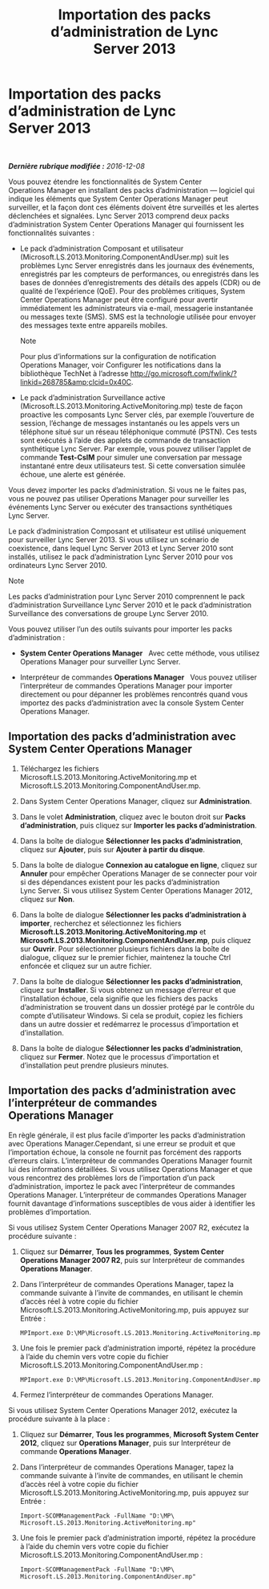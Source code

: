 ﻿---
title: Importation des packs d’administration de Lync Server 2013
TOCTitle: Importation des packs d’administration de Lync Server 2013
ms:assetid: 846287e1-660f-453f-bdba-b2137b5f0ea1
ms:mtpsurl: https://technet.microsoft.com/fr-fr/library/JJ205052(v=OCS.15)
ms:contentKeyID: 49297936
ms.date: 12/10/2016
mtps_version: v=OCS.15
ms.translationtype: HT
---

# Importation des packs d’administration de Lync Server 2013

 

_**Dernière rubrique modifiée :** 2016-12-08_

Vous pouvez étendre les fonctionnalités de System Center Operations Manager en installant des packs d’administration — logiciel qui indique les éléments que System Center Operations Manager peut surveiller, et la façon dont ces éléments doivent être surveillés et les alertes déclenchées et signalées. Lync Server 2013 comprend deux packs d’administration System Center Operations Manager qui fournissent les fonctionnalités suivantes :

  - Le pack d’administration Composant et utilisateur (Microsoft.LS.2013.Monitoring.ComponentAndUser.mp) suit les problèmes Lync Server enregistrés dans les journaux des événements, enregistrés par les compteurs de performances, ou enregistrés dans les bases de données d’enregistrements des détails des appels (CDR) ou de qualité de l’expérience (QoE). Pour des problèmes critiques, System Center Operations Manager peut être configuré pour avertir immédiatement les administrateurs via e-mail, messagerie instantanée ou messages texte (SMS). SMS est la technologie utilisée pour envoyer des messages texte entre appareils mobiles.
    
    > [!note]  
    > Pour plus d’informations sur la configuration de notification Operations Manager, voir Configurer les notifications dans la bibliothèque TechNet à l’adresse <a href="http://go.microsoft.com/fwlink/?linkid=268785%26clcid=0x40c">http://go.microsoft.com/fwlink/?linkid=268785&amp;clcid=0x40C</a>.

  - Le pack d’administration Surveillance active (Microsoft.LS.2013.Monitoring.ActiveMonitoring.mp) teste de façon proactive les composants Lync Server clés, par exemple l’ouverture de session, l’échange de messages instantanés ou les appels vers un téléphone situé sur un réseau téléphonique commuté (PSTN). Ces tests sont exécutés à l’aide des applets de commande de transaction synthétique Lync Server. Par exemple, vous pouvez utiliser l’applet de commande **Test-CsIM** pour simuler une conversation par message instantané entre deux utilisateurs test. Si cette conversation simulée échoue, une alerte est générée.

Vous devez importer les packs d’administration. Si vous ne le faites pas, vous ne pouvez pas utiliser Operations Manager pour surveiller les événements Lync Server ou exécuter des transactions synthétiques Lync Server.

Le pack d’administration Composant et utilisateur est utilisé uniquement pour surveiller Lync Server 2013. Si vous utilisez un scénario de coexistence, dans lequel Lync Server 2013 et Lync Server 2010 sont installés, utilisez le pack d’administration Lync Server 2010 pour vos ordinateurs Lync Server 2010.

> [!note]  
> Les packs d’administration pour Lync Server 2010 comprennent le pack d’administration Surveillance Lync Server 2010 et le pack d’administration Surveillance des conversations de groupe Lync Server 2010.

Vous pouvez utiliser l’un des outils suivants pour importer les packs d’administration :

  - **System Center Operations Manager**   Avec cette méthode, vous utilisez Operations Manager pour surveiller Lync Server.

  - Interpréteur de commandes **Operations Manager**   Vous pouvez utiliser l’interpréteur de commandes Operations Manager pour importer directement ou pour dépanner les problèmes rencontrés quand vous importez des packs d’administration avec la console System Center Operations Manager.

## Importation des packs d’administration avec System Center Operations Manager

1.  Téléchargez les fichiers Microsoft.LS.2013.Monitoring.ActiveMonitoring.mp et Microsoft.LS.2013.Monitoring.ComponentAndUser.mp.

2.  Dans System Center Operations Manager, cliquez sur **Administration**.

3.  Dans le volet **Administration**, cliquez avec le bouton droit sur **Packs d’administration**, puis cliquez sur **Importer les packs d’administration**.

4.  Dans la boîte de dialogue **Sélectionner les packs d’administration**, cliquez sur **Ajouter**, puis sur **Ajouter à partir du disque**.

5.  Dans la boîte de dialogue **Connexion au catalogue en ligne**, cliquez sur **Annuler** pour empêcher Operations Manager de se connecter pour voir si des dépendances existent pour les packs d’administration Lync Server. Si vous utilisez System Center Operations Manager 2012, cliquez sur **Non**.

6.  Dans la boîte de dialogue **Sélectionner les packs d’administration à importer**, recherchez et sélectionnez les fichiers **Microsoft.LS.2013.Monitoring.ActiveMonitoring.mp** et **Microsoft.LS.2013.Monitoring.ComponentAndUser.mp**, puis cliquez sur **Ouvrir**. Pour sélectionner plusieurs fichiers dans la boîte de dialogue, cliquez sur le premier fichier, maintenez la touche Ctrl enfoncée et cliquez sur un autre fichier.

7.  Dans la boîte de dialogue **Sélectionner les packs d’administration**, cliquez sur **Installer**. Si vous obtenez un message d’erreur et que l’installation échoue, cela signifie que les fichiers des packs d’administration se trouvent dans un dossier protégé par le contrôle du compte d’utilisateur Windows. Si cela se produit, copiez les fichiers dans un autre dossier et redémarrez le processus d’importation et d’installation.

8.  Dans la boîte de dialogue **Sélectionner les packs d’administration**, cliquez sur **Fermer**. Notez que le processus d’importation et d’installation peut prendre plusieurs minutes.

## Importation des packs d’administration avec l’interpréteur de commandes Operations Manager

En règle générale, il est plus facile d’importer les packs d’administration avec Operations Manager.Cependant, si une erreur se produit et que l’importation échoue, la console ne fournit pas forcément des rapports d’erreurs clairs. L’interpréteur de commandes Operations Manager fournit lui des informations détaillées. Si vous utilisez Operations Manager et que vous rencontrez des problèmes lors de l’importation d’un pack d’administration, importez le pack avec l’interpréteur de commandes Operations Manager. L’interpréteur de commandes Operations Manager fournit davantage d’informations susceptibles de vous aider à identifier les problèmes d’importation.

Si vous utilisez System Center Operations Manager 2007 R2, exécutez la procédure suivante :

1.  Cliquez sur **Démarrer**, **Tous les programmes**, **System Center Operations Manager 2007 R2**, puis sur Interpréteur de commandes **Operations Manager**.

2.  Dans l’interpréteur de commandes Operations Manager, tapez la commande suivante à l’invite de commandes, en utilisant le chemin d’accès réel à votre copie du fichier Microsoft.LS.2013.Monitoring.ActiveMonitoring.mp, puis appuyez sur Entrée :
    
        MPImport.exe D:\MP\Microsoft.LS.2013.Monitoring.ActiveMonitoring.mp

3.  Une fois le premier pack d’administration importé, répétez la procédure à l’aide du chemin vers votre copie du fichier Microsoft.LS.2013.Monitoring.ComponentAndUser.mp :
    
        MPImport.exe D:\MP\Microsoft.LS.2013.Monitoring.ComponentAndUser.mp

4.  Fermez l’interpréteur de commandes Operations Manager.

Si vous utilisez System Center Operations Manager 2012, exécutez la procédure suivante à la place :

1.  Cliquez sur **Démarrer**, **Tous les programmes**, **Microsoft System Center 2012**, cliquez sur **Operations Manager**, puis sur Interpréteur de commande **Operations Manager**.

2.  Dans l’interpréteur de commandes Operations Manager, tapez la commande suivante à l’invite de commandes, en utilisant le chemin d’accès réel à votre copie du fichier Microsoft.LS.2013.Monitoring.ActiveMonitoring.mp, puis appuyez sur Entrée :
    
        Import-SCOMManagementPack -FullName "D:\MP\ Microsoft.LS.2013.Monitoring.ActiveMonitoring.mp"

3.  Une fois le premier pack d’administration importé, répétez la procédure à l’aide du chemin vers votre copie du fichier Microsoft.LS.2013.Monitoring.ComponentAndUser.mp :
    
        Import-SCOMManagementPack -FullName "D:\MP\ Microsoft.LS.2013.Monitoring.ComponentAndUser.mp"

